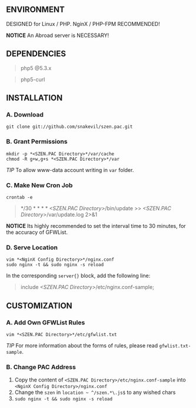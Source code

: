 ## ENVIRONMENT

DESIGNED for Linux / PHP. NginX / PHP-FPM RECOMMENDED!

**NOTICE** An Abroad server is NECESSARY!

## DEPENDENCIES

> php5 @5.3.x

> php5-curl

## INSTALLATION

### A. Download

```shell
git clone git://github.com/snakevil/szen.pac.git
```

### B. Grant Permissions

```shell
mkdir -p *<SZEN.PAC Directory>*/var/cache
chmod -R g+w,g+s *<SZEN.PAC Directory>*/var
```

*TIP* To allow www-data account writing in `var` folder.

### C. Make New Cron Job

```shell
crontab -e
```

> */30 * * * * *<SZEN.PAC Directory>*/bin/update >> *<SZEN.PAC Directory>*/var/update.log 2>&1

**NOTICE** Its highly recommended to set the interval time to 30 minutes, for
the accuracy of GFWList.

### D. Serve Location

```shell
vim *<NginX Config Directory>*/nginx.conf
sudo nginx -t && sudo nginx -s reload
```

In the corresponding `server{}` block, add the following line:

> include *<SZEN.PAC Directory>*/etc/nginx.conf-sample;

## CUSTOMIZATION

### A. Add Own GFWList Rules

```shell
vim *<SZEN.PAC Directory>*/etc/gfwlist.txt
```

*TIP* For more information about the forms of rules, please read
`gfwlist.txt-sample`.

### B. Change PAC Address

1. Copy the content of `<SZEN.PAC Directory>/etc/nginx.conf-sample` into `<NginX
   Config Directory>/nginx.conf`
2. Change the `szen` in `location ~ ^/szen.*\.js$` to any wished chars
3. `sudo nginx -t && sudo nginx -s reload`

<!-- vim: se ft=markdown fenc=utf-8 ff=unix tw=80 noet nonu: -->
